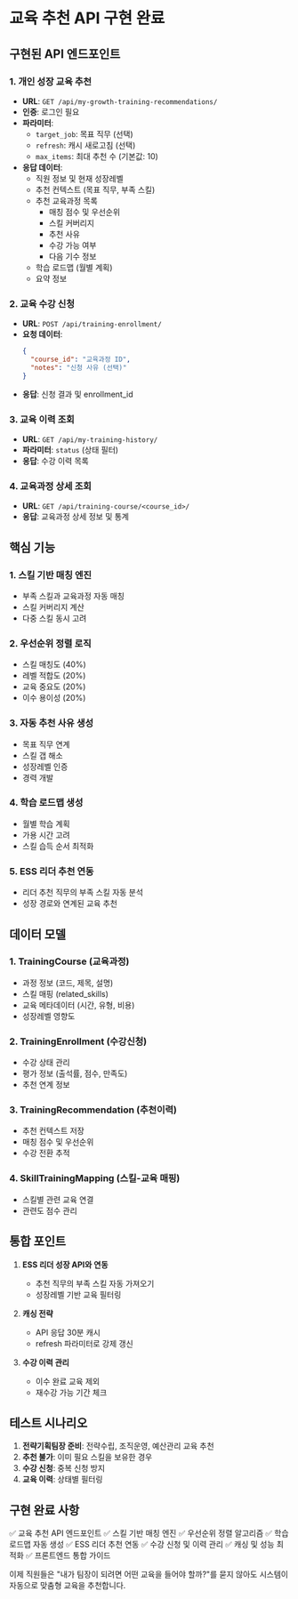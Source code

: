 # 교육 추천 API 구현 완료

## 구현된 API 엔드포인트

### 1. 개인 성장 교육 추천
- **URL**: `GET /api/my-growth-training-recommendations/`
- **인증**: 로그인 필요
- **파라미터**:
  - `target_job`: 목표 직무 (선택)
  - `refresh`: 캐시 새로고침 (선택)
  - `max_items`: 최대 추천 수 (기본값: 10)
- **응답 데이터**:
  - 직원 정보 및 현재 성장레벨
  - 추천 컨텍스트 (목표 직무, 부족 스킬)
  - 추천 교육과정 목록
    - 매칭 점수 및 우선순위
    - 스킬 커버리지
    - 추천 사유
    - 수강 가능 여부
    - 다음 기수 정보
  - 학습 로드맵 (월별 계획)
  - 요약 정보

### 2. 교육 수강 신청
- **URL**: `POST /api/training-enrollment/`
- **요청 데이터**:
  ```json
  {
    "course_id": "교육과정 ID",
    "notes": "신청 사유 (선택)"
  }
  ```
- **응답**: 신청 결과 및 enrollment_id

### 3. 교육 이력 조회
- **URL**: `GET /api/my-training-history/`
- **파라미터**: `status` (상태 필터)
- **응답**: 수강 이력 목록

### 4. 교육과정 상세 조회
- **URL**: `GET /api/training-course/<course_id>/`
- **응답**: 교육과정 상세 정보 및 통계

## 핵심 기능

### 1. 스킬 기반 매칭 엔진
- 부족 스킬과 교육과정 자동 매칭
- 스킬 커버리지 계산
- 다중 스킬 동시 고려

### 2. 우선순위 정렬 로직
- 스킬 매칭도 (40%)
- 레벨 적합도 (20%)
- 교육 중요도 (20%)
- 이수 용이성 (20%)

### 3. 자동 추천 사유 생성
- 목표 직무 연계
- 스킬 갭 해소
- 성장레벨 인증
- 경력 개발

### 4. 학습 로드맵 생성
- 월별 학습 계획
- 가용 시간 고려
- 스킬 습득 순서 최적화

### 5. ESS 리더 추천 연동
- 리더 추천 직무의 부족 스킬 자동 분석
- 성장 경로와 연계된 교육 추천

## 데이터 모델

### 1. TrainingCourse (교육과정)
- 과정 정보 (코드, 제목, 설명)
- 스킬 매핑 (related_skills)
- 교육 메타데이터 (시간, 유형, 비용)
- 성장레벨 영향도

### 2. TrainingEnrollment (수강신청)
- 수강 상태 관리
- 평가 정보 (출석률, 점수, 만족도)
- 추천 연계 정보

### 3. TrainingRecommendation (추천이력)
- 추천 컨텍스트 저장
- 매칭 점수 및 우선순위
- 수강 전환 추적

### 4. SkillTrainingMapping (스킬-교육 매핑)
- 스킬별 관련 교육 연결
- 관련도 점수 관리

## 통합 포인트

1. **ESS 리더 성장 API와 연동**
   - 추천 직무의 부족 스킬 자동 가져오기
   - 성장레벨 기반 교육 필터링

2. **캐싱 전략**
   - API 응답 30분 캐시
   - refresh 파라미터로 강제 갱신

3. **수강 이력 관리**
   - 이수 완료 교육 제외
   - 재수강 가능 기간 체크

## 테스트 시나리오

1. **전략기획팀장 준비**: 전략수립, 조직운영, 예산관리 교육 추천
2. **추천 불가**: 이미 필요 스킬을 보유한 경우
3. **수강 신청**: 중복 신청 방지
4. **교육 이력**: 상태별 필터링

## 구현 완료 사항

✅ 교육 추천 API 엔드포인트
✅ 스킬 기반 매칭 엔진
✅ 우선순위 정렬 알고리즘
✅ 학습 로드맵 자동 생성
✅ ESS 리더 추천 연동
✅ 수강 신청 및 이력 관리
✅ 캐싱 및 성능 최적화
✅ 프론트엔드 통합 가이드

이제 직원들은 "내가 팀장이 되려면 어떤 교육을 들어야 할까?"를 묻지 않아도 시스템이 자동으로 맞춤형 교육을 추천합니다.
